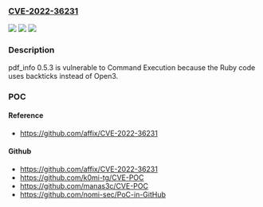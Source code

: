 ### [CVE-2022-36231](https://cve.mitre.org/cgi-bin/cvename.cgi?name=CVE-2022-36231)
![](https://img.shields.io/static/v1?label=Product&message=n%2Fa&color=blue)
![](https://img.shields.io/static/v1?label=Version&message=n%2Fa&color=blue)
![](https://img.shields.io/static/v1?label=Vulnerability&message=n%2Fa&color=brighgreen)

### Description

pdf_info 0.5.3 is vulnerable to Command Execution because the Ruby code uses backticks instead of Open3.

### POC

#### Reference
- https://github.com/affix/CVE-2022-36231

#### Github
- https://github.com/affix/CVE-2022-36231
- https://github.com/k0mi-tg/CVE-POC
- https://github.com/manas3c/CVE-POC
- https://github.com/nomi-sec/PoC-in-GitHub


